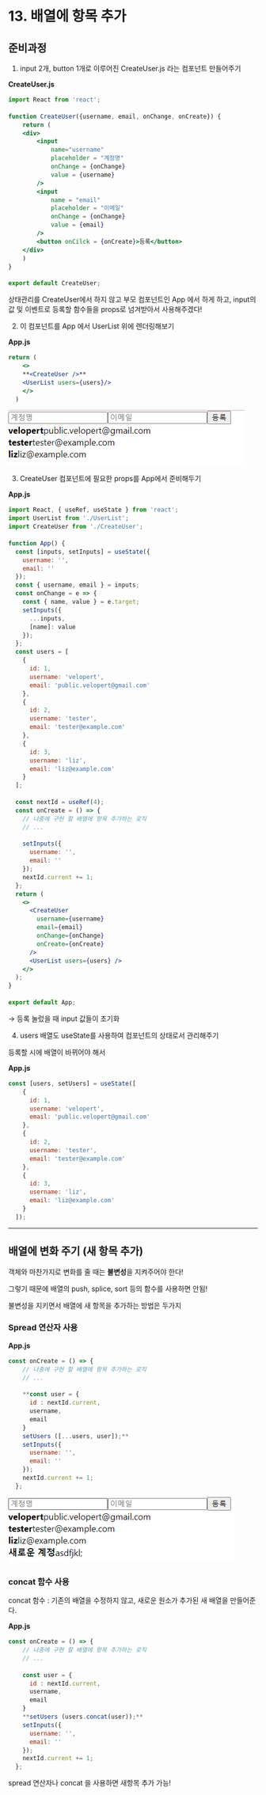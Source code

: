 # 13. 배열에 항목 추가

## 준비과정

1. input 2개, button 1개로 이루어진 CreateUser.js 라는 컴포넌트 만들어주기

**CreateUser.js**

```jsx
import React from 'react';

function CreateUser({username, email, onChange, onCreate}) {
    return (
    <div>
        <input
            name="username"
            placeholder = "계정명"
            onChange = {onChange}
            value = {username}
        />
        <input
            name = "email"
            placeholder = "이메일"
            onChange = {onChange}
            value = {email}
        />
        <button onCilck = {onCreate}>등록</button>
    </div>
    )
}

export default CreateUser;
```

상태관리를 CreateUser에서 하지 않고 부모 컴포넌트인 App 에서 하게 하고, input의 값 및 이벤트로 등록할 함수들을 props로 넘겨받아서 사용해주겠다!

2. 이 컴포넌트를 App 에서 UserList 위에 렌더링해보기

**App.js**

```jsx
return (
    <>
    **<CreateUser />**
    <UserList users={users}/>
    </>
  )
```

![images/13_2.png](images/13_2.png)

3. CreateUser 컴포넌트에 필요한 props를 App에서 준비해두기

**App.js**

```jsx
import React, { useRef, useState } from 'react';
import UserList from './UserList';
import CreateUser from './CreateUser';

function App() {
  const [inputs, setInputs] = useState({
    username: '',
    email: ''
  });
  const { username, email } = inputs;
  const onChange = e => {
    const { name, value } = e.target;
    setInputs({
      ...inputs,
      [name]: value
    });
  };
  const users = [
    {
      id: 1,
      username: 'velopert',
      email: 'public.velopert@gmail.com'
    },
    {
      id: 2,
      username: 'tester',
      email: 'tester@example.com'
    },
    {
      id: 3,
      username: 'liz',
      email: 'liz@example.com'
    }
  ];

  const nextId = useRef(4);
  const onCreate = () => {
    // 나중에 구현 할 배열에 항목 추가하는 로직
    // ...

    setInputs({
      username: '',
      email: ''
    });
    nextId.current += 1;
  };
  return (
    <>
      <CreateUser
        username={username}
        email={email}
        onChange={onChange}
        onCreate={onCreate}
      />
      <UserList users={users} />
    </>
  );
}

export default App;
```

→ 등록 눌렀을 때 input 값들이 초기화

4. users 배열도  useState를 사용하여 컴포넌트의 상태로서 관리해주기

등록할 시에 배열이 바뀌어야 해서

**App.js**

```jsx
const [users, setUsers] = useState([
    {
      id: 1,
      username: 'velopert',
      email: 'public.velopert@gmail.com'
    },
    {
      id: 2,
      username: 'tester',
      email: 'tester@example.com'
    },
    {
      id: 3,
      username: 'liz',
      email: 'liz@example.com'
    }
  ]);
```

---

## 배열에 변화 주기 (새 항목 추가)

객체와 마찬가지로 변화를 줄 때는 **불변성**을 지켜주어야 한다!

그렇기 때문에 배열의 push, splice, sort 등의 함수를 사용하면 안됨!

불변성을 지키면서 배열에 새 항목을 추가하는 방법은 두가지

### Spread 연산자 사용

**App.js**

```jsx
const onCreate = () => {
    // 나중에 구현 할 배열에 항목 추가하는 로직
    // ...

    **const user = {
      id : nextId.current,
      username,
      email
    }
    setUsers ([...users, user]);**
    setInputs({
      username: '',
      email: ''
    });
    nextId.current += 1;
  };
```

![images/13_1.png](images/13_1.png)

### concat 함수 사용

concat 함수 : 기존의 배열을 수정하지 않고, 새로운 원소가 추가된 새 배열을 만들어준다.

**App.js**

```jsx
const onCreate = () => {
    // 나중에 구현 할 배열에 항목 추가하는 로직
    // ...

    const user = {
      id : nextId.current,
      username,
      email
    }
    **setUsers (users.concat(user));**
    setInputs({
      username: '',
      email: ''
    });
    nextId.current += 1;
  };
```

spread 연산자나 concat 을 사용하면 새항목 추가 가능!